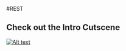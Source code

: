 #REST

## Check out the Intro Cutscene
[![Alt text](https://img.youtube.com/vi/kMh9hQPMjac/0.jpg)](https://www.youtube.com/watch?v=kMh9hQPMjac)